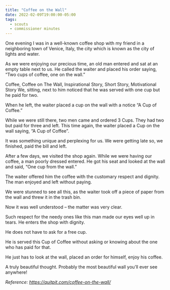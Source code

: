 ```yaml
---
title: "Coffee on the Wall"
date: 2022-02-09T19:00:00-05:00
tags:
  - scouts
  - commissioner minutes
---
```


One evening I was in a well-known coffee shop with my friend in a neighboring town of Venice, Italy, the city which is known as the city of lights and water.

As we were enjoying our precious time, an old man entered and sat at an empty table next to us. He called the waiter and placed his order saying, “Two cups of coffee, one on the wall.”

Coffee, Coffee on The Wall, Inspirational Story, Short Story, Motivational Story
We, sitting, next to him noticed that he was served with one cup but he paid for two.

When he left, the waiter placed a cup on the wall with a notice “A Cup of Coffee.”

While we were still there, two men came and ordered 3 Cups. They had two but paid for three and left. This time again, the waiter placed a Cup on the wall saying, “A Cup of Coffee”.

It was something unique and perplexing for us. We were getting late so, we finished, paid the bill and left.

After a few days, we visited the shop again. While we were having our coffee, a man poorly dressed entered. He got his seat and looked at the wall and said, “One cup from the wall.”

The waiter offered him the coffee with the customary respect and dignity. The man enjoyed and left without paying.

We were stunned to see all this, as the waiter took off a piece of paper from the wall and threw it in the trash bin.

Now it was well understood – the matter was very clear.

Such respect for the needy ones like this man made our eyes well up in tears. He enters the shop with dignity.

He does not have to ask for a free cup.

He is served this Cup of Coffee without asking or knowing about the one who has paid for that.

He just has to look at the wall, placed an order for himself, enjoy his coffee.

A truly beautiful thought. Probably the most beautiful wall you’ll ever see anywhere!

*Reference: https://quitpit.com/coffee-on-the-wall/*
